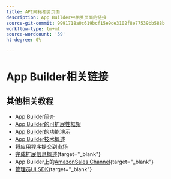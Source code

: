 ```yaml
---
title: API网格相关页面
description: App Builder中相关页面的链接
source-git-commit: 9991718a0c619bcf15e9de3102f8e77539bb588b
workflow-type: tm+mt
source-wordcount: '59'
ht-degree: 0%

---
```


# App Builder相关链接

## 其他相关教程

* [App Builder简介](../app-builder/introduction-to-app-builder.md)
* [App Builder的可扩展性框架](../app-builder/extensibility-framework-commerce-eventing.md)
* [App Builder的功能演示](../app-builder/app-builder-functional-demonstration.md)
* [App Builder技术概述](../app-builder/app-builder-technical-overview.md)
* [将应用程序提交到市场](../app-builder/submit-app-process.md)
* [完成扩展信息概述](https://developer.adobe.com/commerce/marketplace/guides/sellers/extension-information/){target="_blank"}
* App Builder上的[AmazonSales Channel](https://developer.adobe.com/commerce/extensibility/amazon-sales-channel/){target="_blank"}
* [管理员UI SDK](https://developer.adobe.com/commerce/extensibility/admin-ui-sdk/){target="_blank"}
